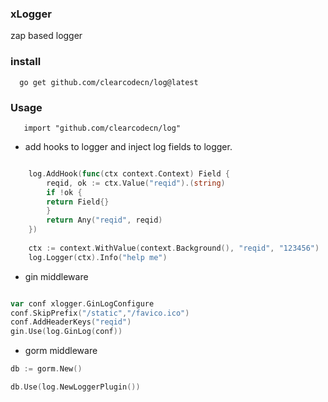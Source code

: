 ### xLogger 

zap based logger 

### install 

```shell
  go get github.com/clearcodecn/log@latest
```

### Usage

```shell
   import "github.com/clearcodecn/log"
```

* add hooks to logger and inject log fields to logger. 

```go

    log.AddHook(func(ctx context.Context) Field {
        reqid, ok := ctx.Value("reqid").(string)
        if !ok {
        return Field{}
        }
        return Any("reqid", reqid)
    })
    
    ctx := context.WithValue(context.Background(), "reqid", "123456")
	log.Logger(ctx).Info("help me")
```

* gin middleware
```go

var conf xlogger.GinLogConfigure
conf.SkipPrefix("/static","/favico.ico")
conf.AddHeaderKeys("reqid")
gin.Use(log.GinLog(conf))
```

* gorm middleware

```go
db := gorm.New()

db.Use(log.NewLoggerPlugin())

```
